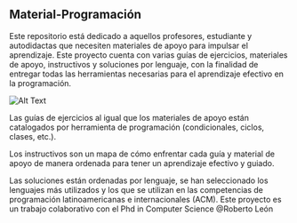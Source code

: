 ## Material-Programación

Este repositorio está dedicado a aquellos profesores, estudiante y autodidactas que necesiten materiales de apoyo para impulsar el aprendizaje. Este proyecto cuenta con varias guías de ejercicios, materiales de apoyo, instructivos y soluciones por lenguaje, con la finalidad de entregar todas las herramientas necesarias para el aprendizaje efectivo en la programación.

![Alt Text](https://media.giphy.com/media/fhAwk4DnqNgw8/source.gif)

Las guías de ejercicios al igual que los materiales de apoyo están catalogados por herramienta de programación (condicionales, ciclos, clases, etc.).

Los instructivos son un mapa de cómo enfrentar cada guía y material de apoyo de manera ordenada para tener un aprendizaje efectivo y guiado.

Las soluciones están ordenadas por lenguaje, se han seleccionado los lenguajes más utilizados y los que se utilizan en las competencias de programación latinoamericanas e internacionales (ACM). 
Este proyecto es un trabajo colaborativo con el Phd in Computer Science @Roberto León
